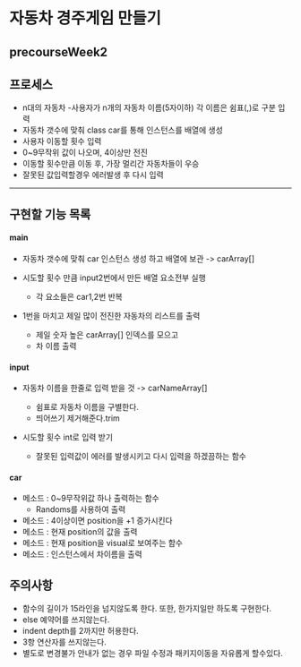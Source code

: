 # 자동차 경주게임 만들기 
## precourseWeek2


## 프로세스
 - n대의 자동차 -사용자가  n개의 자동차 이름(5자이하) 각 이름은 쉼표(,)로 구분 입력
 - 자동차 갯수에 맞춰  class car를 통해 인스턴스를 배열에 생성
 - 사용자 이동할 횟수 입력 
 - 0~9무작위 값이 나오며, 4이상만 전진
 - 이동할 횟수만큼 이동 후, 가장 멀리간 자동차들이 우승 
 - 잘못된 값입력할경우 에러발생 후 다시 입력
 
---
## 구현할 기능 목록
#### main 
 - 자동차 갯수에 맞춰 car 인스턴스 생성 하고 배열에 보관 -> carArray[]

 - 시도할 횟수 만큼 input2번에서 만든 배열 요소전부 실행
     - 각 요소들은 car1,2번  반복

 - 1번을  마치고 제일 많이 전진한 자동차의 리스트를 출력 
     - 제일 숫자 높은 carArray[] 인덱스를 모으고
     - 차 이름 출력

#### input
 - 자동차 이름을 한줄로 입력 받을 것 -> carNameArray[]
     - 쉼표로 자동차 이름을 구별한다.
     - 띄어쓰기 제거해준다.trim
  
 - 시도할 횟수 int로 입력 받기
     - 잘못된 입력값이 에러를 발생시키고 다시 입력을 하겠끔하는 함수
  
#### car
 - 메소드 : 0~9무작위값 하나 출력하는 함수
     - Randoms를 사용하여 출력
 - 메소드 : 4이상이면 position을 +1 증가시킨다
 - 메소드 : 현재 position의 값을 출력
 - 메소드 : 현재 position을 visual로 보여주는 함수
 - 메소드 : 인스턴스에서 차이름을 출력
 
 
## 주의사항
 - 함수의 길이가 15라인을 넘지않도록 한다. 또한, 한가지일만 하도록 구현한다.
 - else 예약어를 쓰지않는다. 
 - indent depth를 2까지만 허용한다. 
 - 3항 연산자를 쓰지않는다. 
 - 별도로 변경불가 안내가 없는 경우 파일 수정과 패키지이동을 자유롭게 할수있다.
 
 
